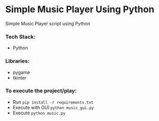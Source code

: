 # Simple Music Player Using Python
Simple Music Player script using Python

### Tech Stack:
+ Python

### Libraries:
+ pygame
+ tkinter

### To execute the project/play:
+ Run `pip install -r requirements.txt`
+ Execute with GUI `python music_gui.py`
+ Execute `python music.py`